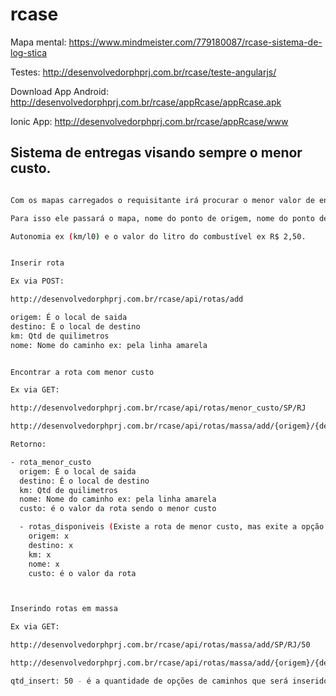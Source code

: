 # rcase


Mapa mental: https://www.mindmeister.com/779180087/rcase-sistema-de-log-stica

Testes: http://desenvolvedorphprj.com.br/rcase/teste-angularjs/

Download App Android: http://desenvolvedorphprj.com.br/rcase/appRcase/appRcase.apk

Ionic App: http://desenvolvedorphprj.com.br/rcase/appRcase/www


## Sistema de entregas visando sempre o menor custo.


```bash

Com os mapas carregados o requisitante irá procurar o menor valor de entrega e seu caminho.

Para isso ele passará o mapa, nome do ponto de origem, nome do ponto de destino.

Autonomia ex (km/l0) e o valor do litro do combustível ex R$ 2,50.

```

```bash

Inserir rota

Ex via POST:

http://desenvolvedorphprj.com.br/rcase/api/rotas/add

origem: É o local de saida
destino: É o local de destino
km: Qtd de quilimetros 
nome: Nome do caminho ex: pela linha amarela


```


```bash

Encontrar a rota com menor custo

Ex via GET:

http://desenvolvedorphprj.com.br/rcase/api/rotas/menor_custo/SP/RJ

http://desenvolvedorphprj.com.br/rcase/api/rotas/massa/add/{origem}/{destino}

Retorno:

- rota_menor_custo
  origem: É o local de saida
  destino: É o local de destino
  km: Qtd de quilimetros 
  nome: Nome do caminho ex: pela linha amarela
  custo: é o valor da rota sendo o menor custo

  - rotas_disponiveis (Existe a rota de menor custo, mas exite a opção se selecionar uma das outras rotas)
    origem: x
    destino: x
    km: x
    nome: x
    custo: é o valor da rota



```

```bash

Inserindo rotas em massa

Ex via GET:

http://desenvolvedorphprj.com.br/rcase/api/rotas/massa/add/SP/RJ/50

http://desenvolvedorphprj.com.br/rcase/api/rotas/massa/add/{origem}/{destino}/{qtd_insert}

qtd_insert: 50 - é a quantidade de opções de caminhos que será inserido com a origem SP e destino RJ



```
